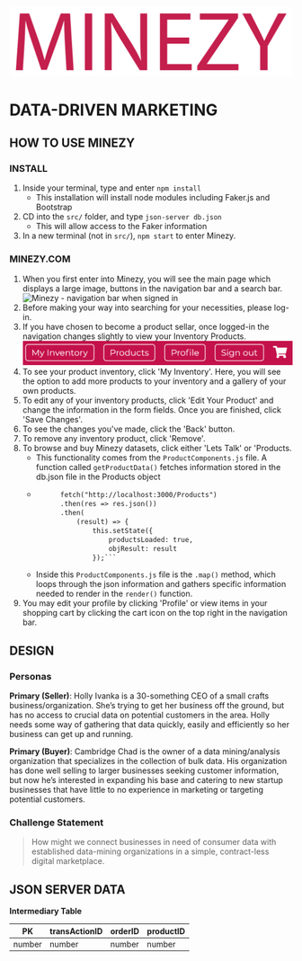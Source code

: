
![Minezy - your local data-driven marketing](public/Minezy_logo.png "Minezy - your local data-driven marketing")
# DATA-DRIVEN MARKETING

## HOW TO USE MINEZY
### INSTALL
1. Inside your terminal, type and enter `npm install`
    * This installation will install node modules including Faker.js and Bootstrap
1. CD into the `src/` folder, and type `json-server db.json`
    * This will allow access to the Faker information
1. In a new terminal (not in `src/`), `npm start` to enter Minezy.

### MINEZY.COM
1. When you first enter into Minezy, you will see the main page which displays a large image, buttons in the navigation bar and a search bar.
![Minezy - navigation bar when signed in](public/readme/main.PNG "Minezy - your local data-driven marketing")
1. Before making your way into searching for your necessities, please log-in. 
1. If you have chosen to become a product sellar, once logged-in the navigation changes slightly to view your Inventory Products.
![Minezy - navigation bar when signed in](public/readme/nav-btns.PNG "Minezy - your local data-driven marketing")
1. To see your product inventory, click 'My Inventory'. Here, you will see the option to add more products to your inventory and a gallery of your own products.
1. To edit any of  your inventory products, click 'Edit Your Product' and change the information in the form fields. Once you are finished, click 'Save Changes'. 
1. To see the changes  you've made, click the 'Back' button.
1. To remove any inventory product, click 'Remove'.
1. To browse and buy Minezy datasets, click either 'Lets Talk' or 'Products.
    * This functionality comes from the `ProductComponents.js` file. A function called `getProductData()` fetches information stored in the db.json file in the Products object
    * ```getProductData() {
            fetch("http://localhost:3000/Products")
            .then(res => res.json())
            .then(
                (result) => {
                    this.setState({
                        productsLoaded: true,
                        objResult: result
                    });```
    * Inside this `ProductComponents.js` file is the `.map()` method, which loops through the json information and gathers specific information needed to render in the `render()` function.
1. You may edit your profile by clicking 'Profile' or view items in your shopping cart by clicking the cart icon on the top right in the navigation bar.


## DESIGN
### Personas
__Primary (Seller)__: Holly Ivanka is a 30-something CEO of a small crafts business/organization. She’s trying to get her business off the ground, but has no access to crucial data on potential customers in the area. Holly needs some way of gathering that data quickly, easily and efficiently so her business can get up and running.

__Primary (Buyer)__: Cambridge Chad is the owner of a data mining/analysis organization that specializes in the collection of bulk data. His organization has done well selling to larger businesses seeking customer information, but now he’s interested in expanding his base and catering to new startup businesses that have little to no experience in marketing or targeting potential customers.
### Challenge Statement
> How might we connect businesses in need of consumer data with established data-mining organizations in a simple, contract-less digital marketplace.


## JSON SERVER DATA
**Intermediary Table**

PK | transActionID | orderID | productID
--- | --- | --- | ---
number | number | number | number
